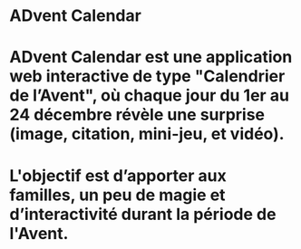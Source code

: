 # ADvent Calendar

# ADvent Calendar est une application web interactive de type "Calendrier de l’Avent", où chaque jour du 1er au 24 décembre révèle une surprise (image, citation, mini-jeu, et vidéo).

# L'objectif est d’apporter aux familles, un peu de magie et d’interactivité durant la période de l'Avent.

